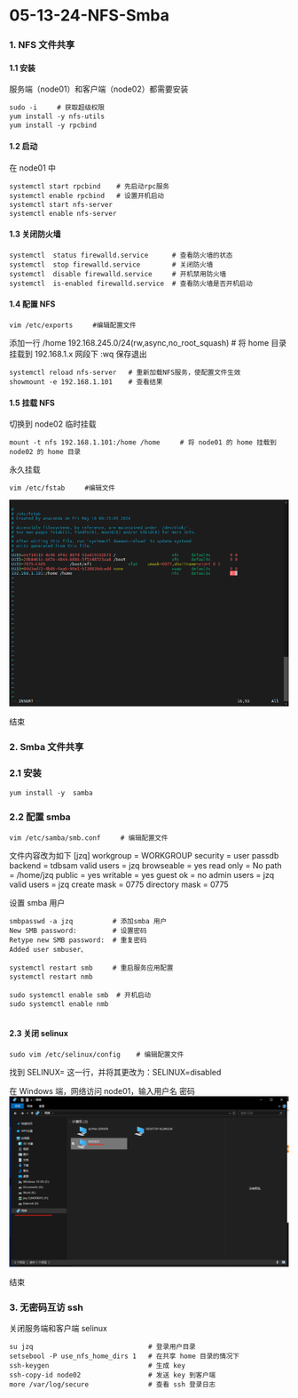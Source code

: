 # 05-13-24-NFS-Smba
### 1. NFS 文件共享
#### 1.1 安装

服务端（node01）和客户端（node02）都需要安装
```
sudo -i     # 获取超级权限
yum install -y nfs-utils
yum install -y rpcbind
```
#### 1.2 启动
在 node01 中
```
systemctl start rpcbind    # 先启动rpc服务
systemctl enable rpcbind   # 设置开机启动
systemctl start nfs-server    
systemctl enable nfs-server

```
#### 1.3 关闭防火墙


```
systemctl  status firewalld.service      # 查看防火墙的状态
systemctl  stop firewalld.service        # 关闭防火墙
systemctl  disable firewalld.service     # 开机禁用防火墙
systemctl  is-enabled firewalld.service  # 查看防火墙是否开机启动
```
#### 1.4 配置 NFS


```
vim /etc/exports     #编辑配置文件
```
添加一行
/home 192.168.245.0/24(rw,async,no_root_squash)    # 将 home 目录挂载到 192.168.1.x 网段下
:wq 保存退出

```
systemctl reload nfs-server   # 重新加载NFS服务，使配置文件生效
showmount -e 192.168.1.101    # 查看结果
```

#### 1.5 挂载 NFS

切换到 node02 临时挂载

```
mount -t nfs 192.168.1.101:/home /home     # 将 node01 的 home 挂载到 node02 的 home 目录
```
永久挂载

```
vim /etc/fstab     #编辑文件
```
![输入图片说明](img/87bc3d30-10cf-11ef-aa20-8950c8475efc_20240513102139.jpeg)

结束

### 2. Smba 文件共享

### 2.1 安装

```
yum install -y  samba
```

### 2.2 配置 smba 

```
vim /etc/samba/smb.conf     # 编辑配置文件
```
文件内容改为如下
[jzq]
    workgroup = WORKGROUP
    security = user
    passdb backend = tdbsam
    valid users = jzq
    browseable = yes
    read only = No
    path = /home/jzq
    public = yes
    writable = yes
    guest ok = no
    admin users = jzq
    valid users = jzq
    create mask = 0775
    directory mask = 0775

设置 smba 用户

```
smbpasswd -a jzq          # 添加smba 用户
New SMB password:         # 设置密码
Retype new SMB password:  # 重复密码
Added user smbuser、

systemctl restart smb     # 重启服务应用配置
systemctl restart nmb     

sudo systemctl enable smb  # 开机启动
sudo systemctl enable nmb


```
#### 2.3 关闭 selinux 


```
sudo vim /etc/selinux/config    # 编辑配置文件
```
找到 SELINUX= 这一行，并将其更改为：SELINUX=disabled

在 Windows 端，网络访问 node01，输入用户名 密码
![输入图片说明](img/%E5%BE%AE%E4%BF%A1%E5%9B%BE%E7%89%87_20240513174701.png)

结束 


### 3. 无密码互访 ssh

关闭服务端和客户端 selinux


```
su jzq                             # 登录用户目录
setsebool -P use_nfs_home_dirs 1   # 在共享 home 目录的情况下
ssh-keygen                         # 生成 key
ssh-copy-id node02                 # 发送 key 到客户端
more /var/log/secure               # 查看 ssh 登录日志
```



 


